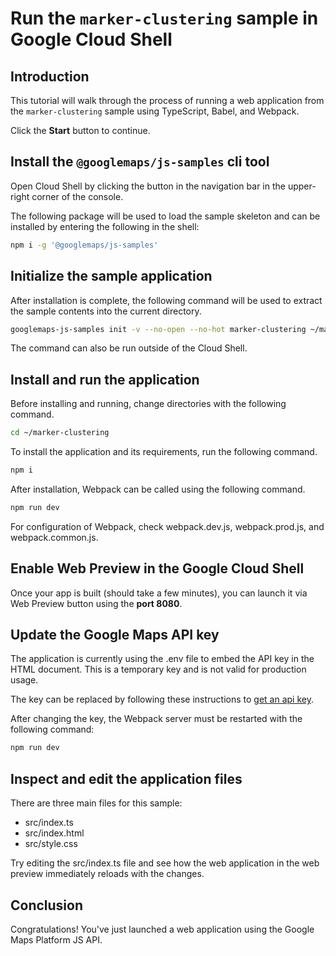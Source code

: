 # Run the `marker-clustering` sample in Google Cloud Shell

<walkthrough-tutorial-duration duration="10"/>

## Introduction

This tutorial will walk through the process of running a web application from
the `marker-clustering` sample using TypeScript, Babel, and Webpack.

Click the **Start** button to continue.

## Install the `@googlemaps/js-samples` cli tool

Open Cloud Shell by clicking the
<walkthrough-cloud-shell-icon></walkthrough-cloud-shell-icon> button in the
navigation bar in the upper-right corner of the console.

The following package will be used to load the sample skeleton and can be
installed by entering the following in the shell:

```bash
npm i -g '@googlemaps/js-samples'
```

## Initialize the sample application

After installation is complete, the following command will be used to extract
the sample contents into the current directory.

```bash
googlemaps-js-samples init -v --no-open --no-hot marker-clustering ~/marker-clustering
```

The command can also be run outside of the Cloud Shell.

## Install and run the application

Before installing and running, change directories with the following command.

```bash
cd ~/marker-clustering
```

To install the application and its requirements, run the following command.

```bash
npm i
```

After installation, Webpack can be called using the following command.

```bash
npm run dev
```

For configuration of Webpack, check
<walkthrough-editor-open-file filePath="marker-clustering/webpack.dev.js">webpack.dev.js</walkthrough-editor-open-file>,
<walkthrough-editor-open-file filePath="marker-clustering/webpack.prod.js">webpack.prod.js</walkthrough-editor-open-file>,
and
<walkthrough-editor-open-file filePath="marker-clustering/webpack.common.js">webpack.common.js</walkthrough-editor-open-file>.

## Enable Web Preview in the Google Cloud Shell

Once your app is built (should take a few minutes), you can launch it via
<walkthrough-spotlight-pointer target="cloudshell" spotlightId="devshell-web-preview-button">Web
Preview button</walkthrough-spotlight-pointer> using the **port 8080**.

## Update the Google Maps API key

The application is currently using the
<walkthrough-editor-open-file filePath="marker-clustering/.env">.env</walkthrough-editor-open-file>
file to embed the API key in the HTML document. This is a temporary key and is
not valid for production usage.

The key can be replaced by following these instructions to
[get an api key](https://developers.google.com/maps/documentation/javascript/get-api-key).

After changing the key, the Webpack server must be restarted with the following
command:

```bash
npm run dev
```

## Inspect and edit the application files

There are three main files for this sample:

*   <walkthrough-editor-open-file filePath="marker-clustering/src/index.ts">src/index.ts</walkthrough-editor-open-file>
*   <walkthrough-editor-open-file filePath="marker-clustering/src/index.html">src/index.html</walkthrough-editor-open-file>
*   <walkthrough-editor-open-file filePath="marker-clustering/src/style.css">src/style.css</walkthrough-editor-open-file>

Try editing the <walkthrough-editor-open-file filePath="marker-clustering/src/index.ts">src/index.ts</walkthrough-editor-open-file> file and see how the web application in the web preview immediately reloads with the changes.

## Conclusion

<walkthrough-conclusion-trophy></walkthrough-conclusion-trophy>

Congratulations! You've just launched a web application using the Google Maps
Platform JS API.
